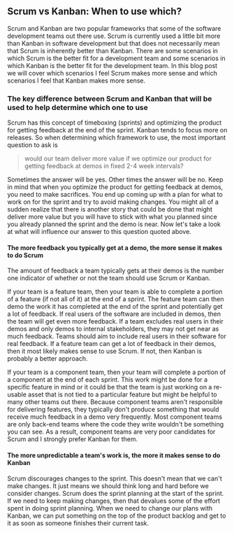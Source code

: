 ## Scrum vs Kanban: When to use which?
Scrum and Kanban are two popular frameworks that some of the software development teams out there use. Scrum is currently used a little bit more than Kanban in software development but that does not necessarily mean that Scrum is inherently better than Kanban. There are some scenarios in which Scrum is the better fit for a development team and some scenarios in which Kanban is the better fit for the development team. In this blog post we will cover which scenarios I feel Scrum makes more sense and which scenarios I feel that Kanban makes more sense.

### The key difference between Scrum and Kanban that will be used to help determine which one to use
Scrum has this concept of timeboxing (sprints) and optimizing the product for getting feedback at the end of the sprint. Kanban tends to focus more on releases. So when determining which framework to use, the most important question to ask is
>would our team deliver more value if we optimize our product for getting feedback at demos in fixed  2-4 week intervals?  

Sometimes the answer will be yes. Other times the answer will be no. Keep in mind that when you optimize the product for getting feedback at demos, you need to make sacrifices. You end up coming up with a plan for what to work on for the sprint and try to avoid making changes.  You might all of a sudden realize that there is another story that could be done that might deliver more value but you will have to stick with what you planned since you already planned the sprint and the demo is near. Now let's take a look at what will influence our answer to this question quoted above.

#### The more feedback you typically get at a demo, the more sense it makes to do Scrum
The amount of feedback a team typically gets at their demos is the number one indicator of whether or not the team should use Scrum or Kanban. 

If your team is a feature team, then your team is able to complete a portion of a feature (if not all of it) at the end of a sprint. The feature team can then demo the work it has completed at the end of the sprint and potentially get a lot of feedback. If real users of the software are included in demos, then the team will get even more feedback. If a team excludes real users in their demos and only demos to internal stakeholders, they may not get near as much feedback. Teams should aim to include real users in their software for real feedback. If a feature team can get a lot of feedback in their demos, then it most likely makes sense to use Scrum. If not, then Kanban is probably a better approach.

If your team is a component team, then your team will complete a portion of a component at the end of each sprint. This work might be done for a specific feature in mind or it could be that the team is just working on a re-usable asset that is not tied to a particular feature but might be helpful to many other teams out there. Because component teams aren't responsible for delivering features, they typically don't produce something that would receive much feedback in a demo very frequently. Most component teams are only back-end teams where the code they write wouldn't be something you can see. As a result, component teams are very poor candidates for Scrum and I strongly prefer Kanban for them.

#### The more unpredictable a team's work is, the more it makes sense to do Kanban
Scrum discourages changes to the sprint. This doesn't mean that we can't make changes. It just means we should think long and hard before we consider changes. Scrum does the sprint planning at the start of the sprint. If we need to keep making changes, then that devalues some of the effort spent in doing sprint planning. When we need to change our plans with Kanban, we can put something on the top of the product backlog and get to it as soon as someone finishes their current task. 
